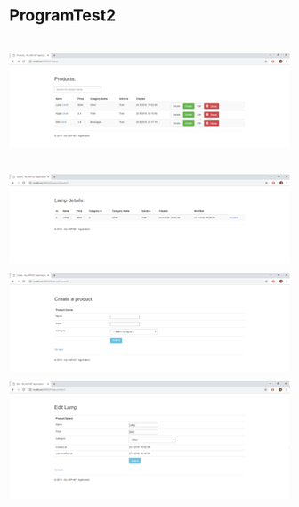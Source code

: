 # ProgramTest2
</br>

![promisechains](https://github.com/domkris/files/blob/master/index_pt2.png?raw=true)

</br>

![promisechains](https://github.com/domkris/files/blob/master/details_pt2.png?raw=true)
</br>

![promisechains](https://github.com/domkris/files/blob/master/create_pt2.png?raw=true)
</br>

![promisechains](https://github.com/domkris/files/blob/master/edit_pt2.png?raw=true)
